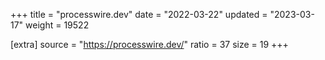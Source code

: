+++
title = "processwire.dev"
date = "2022-03-22"
updated = "2023-03-17"
weight = 19522

[extra]
source = "https://processwire.dev/"
ratio = 37
size = 19
+++
